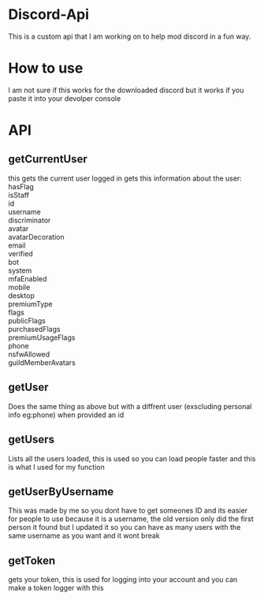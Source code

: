# Discord-Api
This is a custom api that I am working on to help mod discord in a fun way.

# How to use
I am not sure if this works for the downloaded discord but it works if you paste it into your devolper console

# API
<h2>getCurrentUser</h2>
this gets the current user logged in
gets this information about the user:
<br>
hasFlag
<br>
isStaff
<br>
id
<br>
username
<br>
discriminator
<br>
avatar
<br>
avatarDecoration
<br>
email
<br>
verified
<br>
bot
<br>
system
<br>
mfaEnabled
<br>
mobile
<br>
desktop
<br>
premiumType
<br>
flags
<br>
publicFlags
<br>
purchasedFlags
<br>
premiumUsageFlags
<br>
phone
<br>
nsfwAllowed
<br>
guildMemberAvatars
<h2>getUser</h2>
Does the same thing as above but with a diffrent user (exscluding personal info eg:phone) when provided an id
<h2>getUsers</h2>
Lists all the users loaded, this is used so you can load people faster and this is what I used for my function
<h2>getUserByUsername</h2>
This was made by me so you dont have to get someones ID and its easier for people to use because it is a username, the old version only did the first person it found but I updated it so you can have as many users with the same username as you want and it wont break
<h2>getToken</h2>
gets your token, this is used for logging into your account and you can make a token logger with this
